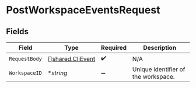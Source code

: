 # PostWorkspaceEventsRequest


## Fields

| Field                                                       | Type                                                        | Required                                                    | Description                                                 |
| ----------------------------------------------------------- | ----------------------------------------------------------- | ----------------------------------------------------------- | ----------------------------------------------------------- |
| `RequestBody`                                               | [][shared.CliEvent](../../../pkg/models/shared/clievent.md) | :heavy_check_mark:                                          | N/A                                                         |
| `WorkspaceID`                                               | **string*                                                   | :heavy_minus_sign:                                          | Unique identifier of the workspace.                         |